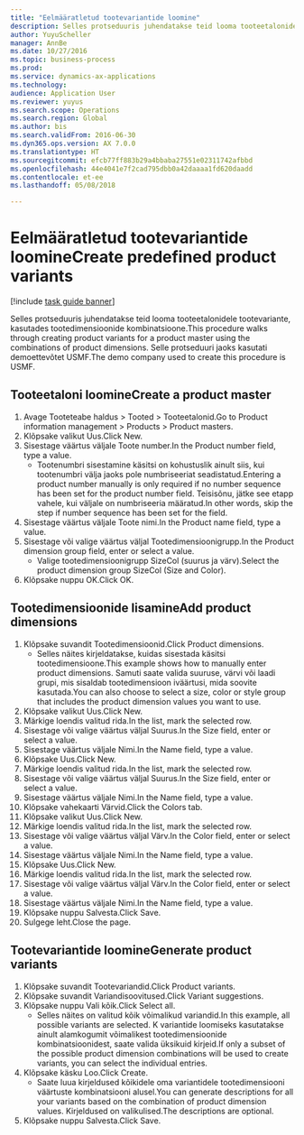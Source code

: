 ```yaml
--- 
title: "Eelmääratletud tootevariantide loomine"
description: Selles protseduuris juhendatakse teid looma tooteetalonidele tootevariante, kasutades tootedimensioonide kombinatsioone.
author: YuyuScheller
manager: AnnBe
ms.date: 10/27/2016
ms.topic: business-process
ms.prod: 
ms.service: dynamics-ax-applications
ms.technology: 
audience: Application User
ms.reviewer: yuyus
ms.search.scope: Operations
ms.search.region: Global
ms.author: bis
ms.search.validFrom: 2016-06-30
ms.dyn365.ops.version: AX 7.0.0
ms.translationtype: HT
ms.sourcegitcommit: efcb77ff883b29a4bbaba27551e02311742afbbd
ms.openlocfilehash: 44e4041e7f2cad795dbb0a42daaaa1fd620daadd
ms.contentlocale: et-ee
ms.lasthandoff: 05/08/2018

---
```

# <a name="create-predefined-product-variants"></a><span data-ttu-id="1aa1b-103">Eelmääratletud tootevariantide loomine</span><span class="sxs-lookup"><span data-stu-id="1aa1b-103">Create predefined product variants</span></span>

[!include [task guide banner](../../includes/task-guide-banner.md)]

<span data-ttu-id="1aa1b-104">Selles protseduuris juhendatakse teid looma tooteetalonidele tootevariante, kasutades tootedimensioonide kombinatsioone.</span><span class="sxs-lookup"><span data-stu-id="1aa1b-104">This procedure walks through creating product variants for a product master using the combinations of product dimensions.</span></span> <span data-ttu-id="1aa1b-105">Selle protseduuri jaoks kasutati demoettevõtet USMF.</span><span class="sxs-lookup"><span data-stu-id="1aa1b-105">The demo company used to create this procedure is USMF.</span></span>


## <a name="create-a-product-master"></a><span data-ttu-id="1aa1b-106">Tooteetaloni loomine</span><span class="sxs-lookup"><span data-stu-id="1aa1b-106">Create a product master</span></span>
1. <span data-ttu-id="1aa1b-107">Avage Tooteteabe haldus > Tooted > Tooteetalonid.</span><span class="sxs-lookup"><span data-stu-id="1aa1b-107">Go to Product information management > Products > Product masters.</span></span>
2. <span data-ttu-id="1aa1b-108">Klõpsake valikut Uus.</span><span class="sxs-lookup"><span data-stu-id="1aa1b-108">Click New.</span></span>
3. <span data-ttu-id="1aa1b-109">Sisestage väärtus väljale Toote number.</span><span class="sxs-lookup"><span data-stu-id="1aa1b-109">In the Product number field, type a value.</span></span>
    * <span data-ttu-id="1aa1b-110">Tootenumbri sisestamine käsitsi on kohustuslik ainult siis, kui tootenumbri välja jaoks pole numbriseeriat seadistatud.</span><span class="sxs-lookup"><span data-stu-id="1aa1b-110">Entering a product number manually is only required if no number sequence has been set for the product number field.</span></span> <span data-ttu-id="1aa1b-111">Teisisõnu, jätke see etapp vahele, kui väljale on numbriseeria määratud.</span><span class="sxs-lookup"><span data-stu-id="1aa1b-111">In other words, skip the step if number sequence has been set for the field.</span></span>  
4. <span data-ttu-id="1aa1b-112">Sisestage väärtus väljale Toote nimi.</span><span class="sxs-lookup"><span data-stu-id="1aa1b-112">In the Product name field, type a value.</span></span>
5. <span data-ttu-id="1aa1b-113">Sisestage või valige väärtus väljal Tootedimensioonigrupp.</span><span class="sxs-lookup"><span data-stu-id="1aa1b-113">In the Product dimension group field, enter or select a value.</span></span>
    * <span data-ttu-id="1aa1b-114">Valige tootedimensioonigrupp SizeCol (suurus ja värv).</span><span class="sxs-lookup"><span data-stu-id="1aa1b-114">Select the product dimension group SizeCol (Size and Color).</span></span>  
6. <span data-ttu-id="1aa1b-115">Klõpsake nuppu OK.</span><span class="sxs-lookup"><span data-stu-id="1aa1b-115">Click OK.</span></span>

## <a name="add-product-dimensions"></a><span data-ttu-id="1aa1b-116">Tootedimensioonide lisamine</span><span class="sxs-lookup"><span data-stu-id="1aa1b-116">Add product dimensions</span></span>
1. <span data-ttu-id="1aa1b-117">Klõpsake suvandit Tootedimensioonid.</span><span class="sxs-lookup"><span data-stu-id="1aa1b-117">Click Product dimensions.</span></span>
    * <span data-ttu-id="1aa1b-118">Selles näites kirjeldatakse, kuidas sisestada käsitsi tootedimensioone.</span><span class="sxs-lookup"><span data-stu-id="1aa1b-118">This example shows how to manually enter product dimensions.</span></span> <span data-ttu-id="1aa1b-119">Samuti saate valida suuruse, värvi või laadi grupi, mis sisaldab tootedimensioon iväärtusi, mida soovite kasutada.</span><span class="sxs-lookup"><span data-stu-id="1aa1b-119">You can also choose to select a size, color or style group that includes the product dimension values you want to use.</span></span>  
2. <span data-ttu-id="1aa1b-120">Klõpsake valikut Uus.</span><span class="sxs-lookup"><span data-stu-id="1aa1b-120">Click New.</span></span>
3. <span data-ttu-id="1aa1b-121">Märkige loendis valitud rida.</span><span class="sxs-lookup"><span data-stu-id="1aa1b-121">In the list, mark the selected row.</span></span>
4. <span data-ttu-id="1aa1b-122">Sisestage või valige väärtus väljal Suurus.</span><span class="sxs-lookup"><span data-stu-id="1aa1b-122">In the Size field, enter or select a value.</span></span>
5. <span data-ttu-id="1aa1b-123">Sisestage väärtus väljale Nimi.</span><span class="sxs-lookup"><span data-stu-id="1aa1b-123">In the Name field, type a value.</span></span>
6. <span data-ttu-id="1aa1b-124">Klõpsake Uus.</span><span class="sxs-lookup"><span data-stu-id="1aa1b-124">Click New.</span></span>
7. <span data-ttu-id="1aa1b-125">Märkige loendis valitud rida.</span><span class="sxs-lookup"><span data-stu-id="1aa1b-125">In the list, mark the selected row.</span></span>
8. <span data-ttu-id="1aa1b-126">Sisestage või valige väärtus väljal Suurus.</span><span class="sxs-lookup"><span data-stu-id="1aa1b-126">In the Size field, enter or select a value.</span></span>
9. <span data-ttu-id="1aa1b-127">Sisestage väärtus väljale Nimi.</span><span class="sxs-lookup"><span data-stu-id="1aa1b-127">In the Name field, type a value.</span></span>
10. <span data-ttu-id="1aa1b-128">Klõpsake vahekaarti Värvid.</span><span class="sxs-lookup"><span data-stu-id="1aa1b-128">Click the Colors tab.</span></span>
11. <span data-ttu-id="1aa1b-129">Klõpsake valikut Uus.</span><span class="sxs-lookup"><span data-stu-id="1aa1b-129">Click New.</span></span>
12. <span data-ttu-id="1aa1b-130">Märkige loendis valitud rida.</span><span class="sxs-lookup"><span data-stu-id="1aa1b-130">In the list, mark the selected row.</span></span>
13. <span data-ttu-id="1aa1b-131">Sisestage või valige väärtus väljal Värv.</span><span class="sxs-lookup"><span data-stu-id="1aa1b-131">In the Color field, enter or select a value.</span></span>
14. <span data-ttu-id="1aa1b-132">Sisestage väärtus väljale Nimi.</span><span class="sxs-lookup"><span data-stu-id="1aa1b-132">In the Name field, type a value.</span></span>
15. <span data-ttu-id="1aa1b-133">Klõpsake Uus.</span><span class="sxs-lookup"><span data-stu-id="1aa1b-133">Click New.</span></span>
16. <span data-ttu-id="1aa1b-134">Märkige loendis valitud rida.</span><span class="sxs-lookup"><span data-stu-id="1aa1b-134">In the list, mark the selected row.</span></span>
17. <span data-ttu-id="1aa1b-135">Sisestage või valige väärtus väljal Värv.</span><span class="sxs-lookup"><span data-stu-id="1aa1b-135">In the Color field, enter or select a value.</span></span>
18. <span data-ttu-id="1aa1b-136">Sisestage väärtus väljale Nimi.</span><span class="sxs-lookup"><span data-stu-id="1aa1b-136">In the Name field, type a value.</span></span>
19. <span data-ttu-id="1aa1b-137">Klõpsake nuppu Salvesta.</span><span class="sxs-lookup"><span data-stu-id="1aa1b-137">Click Save.</span></span>
20. <span data-ttu-id="1aa1b-138">Sulgege leht.</span><span class="sxs-lookup"><span data-stu-id="1aa1b-138">Close the page.</span></span>

## <a name="generate-product-variants"></a><span data-ttu-id="1aa1b-139">Tootevariantide loomine</span><span class="sxs-lookup"><span data-stu-id="1aa1b-139">Generate product variants</span></span>
1. <span data-ttu-id="1aa1b-140">Klõpsake suvandit Tootevariandid.</span><span class="sxs-lookup"><span data-stu-id="1aa1b-140">Click Product variants.</span></span>
2. <span data-ttu-id="1aa1b-141">Klõpsake suvandit Variandisoovitused.</span><span class="sxs-lookup"><span data-stu-id="1aa1b-141">Click Variant suggestions.</span></span>
3. <span data-ttu-id="1aa1b-142">Klõpsake nuppu Vali kõik.</span><span class="sxs-lookup"><span data-stu-id="1aa1b-142">Click Select all.</span></span>
    * <span data-ttu-id="1aa1b-143">Selles näites on valitud kõik võimalikud variandid.</span><span class="sxs-lookup"><span data-stu-id="1aa1b-143">In this example, all possible variants are selected.</span></span> <span data-ttu-id="1aa1b-144">K variantide loomiseks kasutatakse ainult alamkogumit võimalikest tootedimensioonide kombinatsioonidest, saate valida üksikuid kirjeid.</span><span class="sxs-lookup"><span data-stu-id="1aa1b-144">If only a subset of the possible product dimension combinations will be used to create variants, you can select the individual entries.</span></span>  
4. <span data-ttu-id="1aa1b-145">Klõpsake käsku Loo.</span><span class="sxs-lookup"><span data-stu-id="1aa1b-145">Click Create.</span></span>
    * <span data-ttu-id="1aa1b-146">Saate luua kirjeldused kõikidele oma variantidele tootedimensiooni väärtuste kombinatsiooni alusel.</span><span class="sxs-lookup"><span data-stu-id="1aa1b-146">You can generate descriptions for all your variants based on the combination of product dimension values.</span></span> <span data-ttu-id="1aa1b-147">Kirjeldused on valikulised.</span><span class="sxs-lookup"><span data-stu-id="1aa1b-147">The descriptions are optional.</span></span>  
5. <span data-ttu-id="1aa1b-148">Klõpsake nuppu Salvesta.</span><span class="sxs-lookup"><span data-stu-id="1aa1b-148">Click Save.</span></span>


